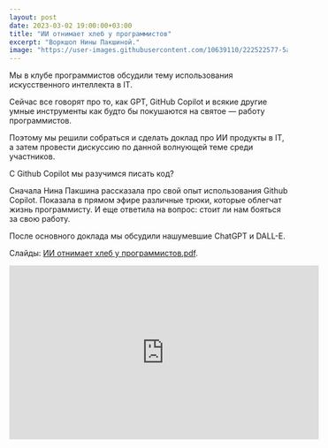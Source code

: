 ```yaml
---
layout: post
date: 2023-03-02 19:00:00+03:00
title: "ИИ отнимает хлеб у программистов"
excerpt: "Воркшоп Нины Пакшиной."
image: "https://user-images.githubusercontent.com/10639110/222522577-5a02825f-ecda-451f-931e-cb936c6a363b.png"
---
```


Мы в клубе программистов обсудили тему использования искусственного интеллекта в IT.

Сейчас все говорят про то, как GPT, GitHub Copilot и всякие другие умные инструменты как будто бы покушаются на святое — работу программистов.

Поэтому мы решили собраться и сделать доклад про ИИ продукты в IT, а затем провести дискуссию по данной волнующей теме среди участников.

С Github Copilot мы разучимся писать код?

Сначала Нина Пакшина рассказала про свой опыт использования Github Copilot. Показала в прямом эфире различные трюки, которые облегчат жизнь программисту. И еще ответила на вопрос: стоит ли нам бояться за свою работу.

После основного доклада мы обсудили нашумевшие ChatGPT и DALL-E.

Слайды: [ИИ отнимает хлеб у программистов.pdf](https://github.com/progmsk/progmsk.github.io/files/10874832/default.pdf).

<div class="video">
    <iframe width="560" height="315" src="https://www.youtube.com/embed/SxTsgwnMPjM" title="YouTube video player" frameborder="0" allow="accelerometer; autoplay; clipboard-write; encrypted-media; gyroscope; picture-in-picture; web-share" allowfullscreen></iframe>
</div>
